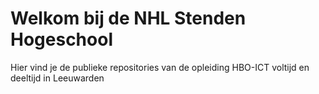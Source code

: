 # Welkom bij de NHL Stenden Hogeschool 

Hier vind je de publieke repositories van de opleiding HBO-ICT voltijd en deeltijd in Leeuwarden
